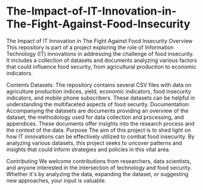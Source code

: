 # The-Impact-of-IT-Innovation-in-The-Fight-Against-Food-Insecurity
The Impact of IT Innovation in The Fight Against Food Insecurity
Overview
This repository is part of a project exploring the role of Information Technology (IT) innovations in addressing the challenge of food insecurity. It includes a collection of datasets and documents analyzing various factors that could influence food security, from agricultural production to economic indicators.

Contents
Datasets: The repository contains several CSV files with data on agriculture production indices, yield, economic indicators, food insecurity indicators, and mobile phone subscribers. These datasets can be helpful in understanding the multifaceted aspects of food security.
Documentation: Accompanying the datasets are documents providing an overview of the dataset, the methodology used for data collection and processing, and appendices. These documents offer insights into the research process and the context of the data.
Purpose
The aim of this project is to shed light on how IT innovations can be effectively utilized to combat food insecurity. By analyzing various datasets, this project seeks to uncover patterns and insights that could inform strategies and policies in this vital area.

Contributing
We welcome contributions from researchers, data scientists, and anyone interested in the intersection of technology and food security. Whether it's by analyzing the data, expanding the dataset, or suggesting new approaches, your input is valuable.

